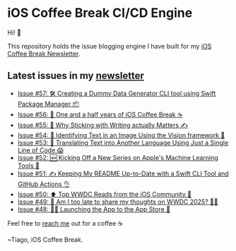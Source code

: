 # iOS Coffee Break CI/CD Engine

Hi! 👋

This repository holds the issue blogging engine I have built for my [iOS Coffee Break Newsletter](https://www.ioscoffeebreak.com).

## Latest issues in my [newsletter](https://www.ioscoffeebreak.com)
* [Issue #57: 🛠 Creating a Dummy Data Generator CLI tool using Swift Package Manager 📦](https://www.ioscoffeebreak.com/issue/issue57)
* [Issue #56: 👶 One and a half years of iOS Coffee Break ☕](https://www.ioscoffeebreak.com/issue/issue56)
* [Issue #55: 🤝 Why Sticking with Writing actually Matters ✍️](https://www.ioscoffeebreak.com/issue/issue55)
* [Issue #54: 🔎 Identifying Text in an Image Using the Vision framework 👀](https://www.ioscoffeebreak.com/issue/issue54)
* [Issue #53: 📝 Translating Text into Another Language Using Just a Single Line of Code 😱](https://www.ioscoffeebreak.com/issue/issue53)
* [Issue #52: 🆕 Kicking Off a New Series on Apple's Machine Learning Tools 🤖](https://www.ioscoffeebreak.com/issue/issue52)
* [Issue #51: ✍️ Keeping My README Up-to-Date with a Swift CLI Tool and GitHub Actions 👌](https://www.ioscoffeebreak.com/issue/issue51)
* [Issue #50: ⬆️ Top WWDC Reads from the iOS Community 📖](https://www.ioscoffeebreak.com/issue/issue50)
* [Issue #49: 🫣 Am I too late to share my thoughts on WWDC 2025? 👨‍💻](https://www.ioscoffeebreak.com/issue/issue49)
* [Issue #48: 👨‍🚀 Launching the App to the App Store 🚀](https://www.ioscoffeebreak.com/issue/issue48)

Feel free to [reach me](mailto:info.ioscoffeebreak@gmail.com) out for a coffee ☕

~Tiago, iOS Coffee Break.